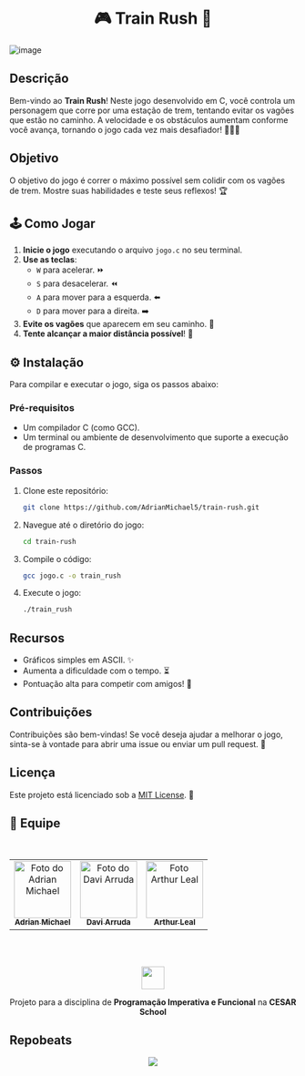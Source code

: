 <h1 align="center"> 🎮 Train Rush 🚂 </h1>

![image](https://github.com/user-attachments/assets/8a698006-972d-45bd-a6b8-d3c0050bb2d5)

## Descrição

Bem-vindo ao **Train Rush**! Neste jogo desenvolvido em C, você controla um personagem que corre por uma estação de trem, tentando evitar os vagões que estão no caminho. A velocidade e os obstáculos aumentam conforme você avança, tornando o jogo cada vez mais desafiador! 🏃‍♂️💨

## Objetivo

O objetivo do jogo é correr o máximo possível sem colidir com os vagões de trem. Mostre suas habilidades e teste seus reflexos! 🏆

## 🕹️ Como Jogar

1. **Inicie o jogo** executando o arquivo `jogo.c` no seu terminal.
2. **Use as teclas**:
   - `W` para acelerar. ⏩
   - `S` para desacelerar. ⏪
   - `A` para mover para a esquerda. ⬅️
   - `D` para mover para a direita. ➡️
3. **Evite os vagões** que aparecem em seu caminho. 🚧
4. **Tente alcançar a maior distância possível**! 🌟

## ⚙️ Instalação

Para compilar e executar o jogo, siga os passos abaixo:

### Pré-requisitos

- Um compilador C (como GCC).
- Um terminal ou ambiente de desenvolvimento que suporte a execução de programas C.

### Passos

1. Clone este repositório:
   ```bash
   git clone https://github.com/AdrianMichael5/train-rush.git
   ```
2. Navegue até o diretório do jogo:
   ```bash
   cd train-rush
   ```
3. Compile o código:
   ```bash
   gcc jogo.c -o train_rush
   ```
4. Execute o jogo:
   ```bash
   ./train_rush
   ```

## Recursos

- Gráficos simples em ASCII. ✨
- Aumenta a dificuldade com o tempo. ⏳
- Pontuação alta para competir com amigos! 🥇

## Contribuições

Contribuições são bem-vindas! Se você deseja ajudar a melhorar o jogo, sinta-se à vontade para abrir uma issue ou enviar um pull request. 🤝

## Licença

Este projeto está licenciado sob a [MIT License](LICENSE). 📜

## 🤝 Equipe
<br>
<table align="center">
  <tr>
    <td align="center">
      <a href="https://github.com/AdrianMichael5" title="Github Adrian Michael">
        <img src="https://avatars.githubusercontent.com/u/144910632?v=4" width="100px;" alt="Foto do Adrian Michael"/><br>
        <sub>
          <b>Adrian Michael</b>
        </sub>
      </a>
    </td>
    <td align="center">
      <a href="https://github.com/daviaarruda" title="Github Davi Arruda">
        <img src="https://github.com/user-attachments/assets/f27d2e4d-8fa1-4c38-a925-978af7ea9a7e" width="100px;" alt="Foto do Davi Arruda"/><br>
        <sub>
          <b>Davi Arruda</b>
        </sub>
      </a>
    </td>
    <td align="center">
      <a href="https://github.com/arthurlealp" title="Github Arthur Leal">
        <img src="https://github.com/user-attachments/assets/d1113067-67e1-4fe3-8603-b5805a0b7b39" width="100px;" alt="Foto Arthur Leal"/><br>
        <sub>
          <b>Arthur Leal</b>
        </sub>
      </a>
    </td>
</table>

<br>
<br>
<p align="center"><img src="https://github.com/Taverna-Hub/ForgeSheets/assets/117609505/9287638f-8716-4e62-9989-a40882fbfed6" width="40px"></p>
<p align="center">Projeto para a disciplina de <strong>Programação Imperativa e Funcional</strong> na <strong>CESAR School‎‎</strong></p>

## Repobeats
<p align="center"><img src="https://repobeats.axiom.co/api/embed/674967678fcfdaddd099c25a230b12865a1c30a9.svg"></p>
